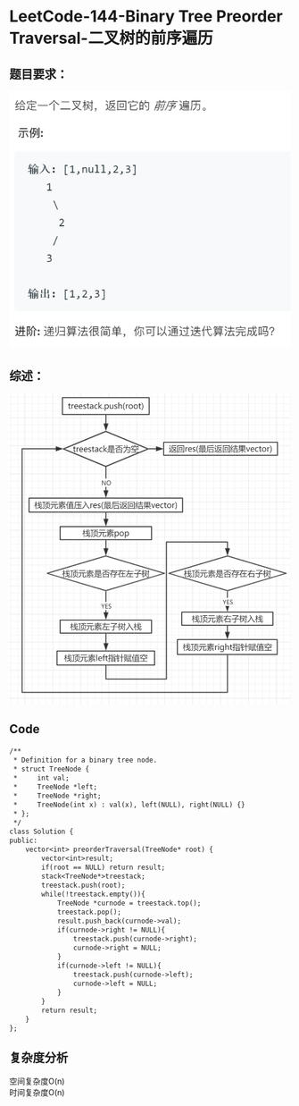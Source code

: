 # LeetCode-144-Binary Tree Preorder Traversal-二叉树的前序遍历

## 题目要求：
![avatar](https://github.com/JakeChanFangZiyuan20/MyLeetCode/blob/img/img/144.png)






## 综述：  
![avatar](https://github.com/JakeChanFangZiyuan20/MyLeetCode/blob/img/img/144-1.png)





## Code
```
/**
 * Definition for a binary tree node.
 * struct TreeNode {
 *     int val;
 *     TreeNode *left;
 *     TreeNode *right;
 *     TreeNode(int x) : val(x), left(NULL), right(NULL) {}
 * };
 */
class Solution {
public:
    vector<int> preorderTraversal(TreeNode* root) {
        vector<int>result;
        if(root == NULL) return result;
        stack<TreeNode*>treestack;
        treestack.push(root);
        while(!treestack.empty()){
            TreeNode *curnode = treestack.top();
            treestack.pop();
            result.push_back(curnode->val);
            if(curnode->right != NULL){
                treestack.push(curnode->right);
                curnode->right = NULL;
            }
            if(curnode->left != NULL){
                treestack.push(curnode->left);
                curnode->left = NULL;
            }
        }
        return result;
    }
};
```

## 复杂度分析
空间复杂度O(n)  
时间复杂度O(n)

